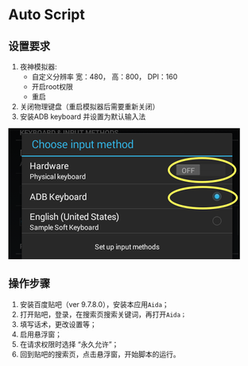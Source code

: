 # Auto Script

## 设置要求

1. 夜神模拟器:
   - 自定义分辨率 宽：480，  高：800，   DPI：160
   - 开启root权限
   - 重启
2. 关闭物理键盘（重启模拟器后需要重新关闭）
3. 安装ADB keyboard 并设置为默认输入法

![image-20181129185410984](assets/image-20181129185410984-3488851.png)

## 操作步骤

1. 安装百度贴吧（ver 9.7.8.0），安装本应用`Aida`；
2. 打开贴吧，登录，在搜索页搜索关键词，再打开`Aida；`
3. 填写话术，更改设置等；
4. 启用悬浮窗；
5. 在请求权限时选择 “永久允许”；
6. 回到贴吧的搜索页，点击悬浮窗，开始脚本的运行。

